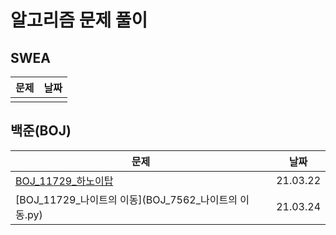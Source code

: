 

# 알고리즘 문제 풀이 

## SWEA

| 문제 | 날짜 |
| ---- | ---- |
|      |      |



## 백준(BOJ)

| 문제                                                 | 날짜     |
| ---------------------------------------------------- | -------- |
| [BOJ_11729_하노이탑](BOJ_11729_하노이탑.py)          | 21.03.22 |
| [BOJ_11729_나이트의 이동](BOJ_7562_나이트의 이동.py) | 21.03.24 |

